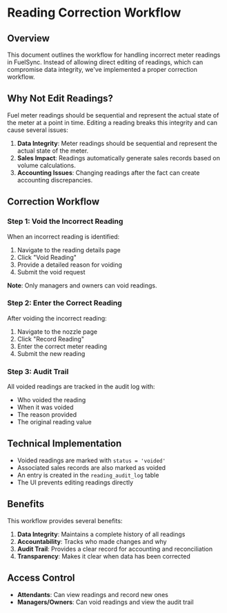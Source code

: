 # Reading Correction Workflow

## Overview

This document outlines the workflow for handling incorrect meter readings in FuelSync. Instead of allowing direct editing of readings, which can compromise data integrity, we've implemented a proper correction workflow.

## Why Not Edit Readings?

Fuel meter readings should be sequential and represent the actual state of the meter at a point in time. Editing a reading breaks this integrity and can cause several issues:

1. **Data Integrity**: Meter readings should be sequential and represent the actual state of the meter.
2. **Sales Impact**: Readings automatically generate sales records based on volume calculations.
3. **Accounting Issues**: Changing readings after the fact can create accounting discrepancies.

## Correction Workflow

### Step 1: Void the Incorrect Reading

When an incorrect reading is identified:

1. Navigate to the reading details page
2. Click "Void Reading"
3. Provide a detailed reason for voiding
4. Submit the void request

**Note**: Only managers and owners can void readings.

### Step 2: Enter the Correct Reading

After voiding the incorrect reading:

1. Navigate to the nozzle page
2. Click "Record Reading"
3. Enter the correct meter reading
4. Submit the new reading

### Step 3: Audit Trail

All voided readings are tracked in the audit log with:
- Who voided the reading
- When it was voided
- The reason provided
- The original reading value

## Technical Implementation

- Voided readings are marked with `status = 'voided'`
- Associated sales records are also marked as voided
- An entry is created in the `reading_audit_log` table
- The UI prevents editing readings directly

## Benefits

This workflow provides several benefits:

1. **Data Integrity**: Maintains a complete history of all readings
2. **Accountability**: Tracks who made changes and why
3. **Audit Trail**: Provides a clear record for accounting and reconciliation
4. **Transparency**: Makes it clear when data has been corrected

## Access Control

- **Attendants**: Can view readings and record new ones
- **Managers/Owners**: Can void readings and view the audit trail